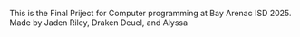 This is the Final Priject for Computer programming at Bay Arenac ISD 2025. Made by Jaden Riley, Draken Deuel, and Alyssa 